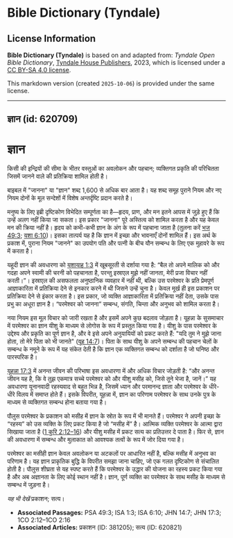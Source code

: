 # Bible Dictionary (Tyndale)

## License Information

**Bible Dictionary (Tyndale)** is based on and adapted from: _Tyndale Open Bible Dictionary_, [Tyndale House Publishers](https://tyndaleopenresources.com/), 2023, which is licensed under a [CC BY-SA 4.0 license](https://creativecommons.org/licenses/by-sa/4.0/legalcode.en).

This markdown version (created `2025-10-06`) is provided under the same license.



--------------------------------

## ज्ञान (id: 620709)

ज्ञान
=====

किसी की इन्द्रियों की सीमा के भीतर वस्तुओं का अवलोकन और पहचान; व्यक्तिगत प्रकृति की परिचितता जिसमें जानने वाले की प्रतिक्रिया शामिल होती है।

बाइबल में "जानना" या "ज्ञान" शब्द 1,600 से अधिक बार आता है। यह शब्द समूह पुराने नियम और नए नियम दोनों के मूल सन्देशों में विशेष अन्तर्दृष्टि प्रदान करते है।

मनुष्य के लिए इब्री दृष्टिकोण विभेदित सम्पूर्णता का है—हृदय, प्राण, और मन इतने आपस में जुड़े हुए हैं कि उन्हें अलग नहीं किया जा सकता। इस प्रकार "जानना" पूरे अस्तित्व को शामिल करता है और यह केवल मन की क्रिया नहीं है। हृदय को कभी\-कभी ज्ञान के अंग के रूप में पहचाना जाता है (तुलना करें [भज 49:3](https://ref.ly/Ps49:3); [यशा 6:10](https://ref.ly/Isa6:10))। इसका तात्पर्य यह है कि ज्ञान में इच्छा और भावनाएँ दोनों शामिल हैं। इस अर्थ के प्रकाश में, पुराना नियम "जानने" का उपयोग पति और पत्नी के बीच यौन सम्बन्ध के लिए एक मुहावरे के रूप में करता है।

यहूदी ज्ञान की अवधारणा को [यशायाह 1:3](https://ref.ly/Isa1:3) में खूबसूरती से दर्शाया गया है: “बैल तो अपने मालिक को और गदहा अपने स्वामी की चरनी को पहचानता है, परन्तु इस्राएल मुझे नहीं जानता, मेरी प्रजा विचार नहीं करती।”। इस्राएल की असफलता अनुष्ठानिक व्यवहार में नहीं थी, बल्कि उस परमेश्वर के प्रति प्रेमपूर्ण आज्ञाकारिता में प्रतिक्रिया देने से इनकार करने में थी जिसने उन्हें चुना है। केवल मूर्ख ही इस प्रकाशन पर प्रतिक्रिया देने से इंकार करता है। इस प्रकार, जो व्यक्ति आज्ञाकारिता में प्रतिक्रिया नहीं देता, उसके पास प्रभु का अधूरा ज्ञान है। “परमेश्वर को जानना” सम्बन्ध, संगति, चिन्ता और अनुभव को शामिल करता है।

नया नियम इस मूल विचार को जारी रखता है और इसमें अपने कुछ बदलाव जोड़ता है। यूहन्ना के सुसमाचार में परमेश्वर का ज्ञान यीशु के माध्यम से लोगोस के रूप में प्रस्तुत किया गया है। यीशु के पास परमेश्वर के उद्देश्य और प्रकृति का पूर्ण ज्ञान है, और वे इसे अपने अनुयायियों को प्रकट करते हैं: "यदि तुम ने मुझे जाना होता, तो मेरे पिता को भी जानते" ([यूह 14:7](https://ref.ly/John14:7))। पिता के साथ यीशु के अपने सम्बन्ध की पहचान चेलों के सम्बन्ध के नमूने के रूप में यह संकेत देती है कि ज्ञान एक व्यक्तिगत सम्बन्ध को दर्शाता है जो घनिष्ठ और पारस्परिक है।

[यूहन्ना 17:3](https://ref.ly/John17:3) में अनन्त जीवन की परिभाषा इस अवधारणा में और अधिक विचार जोड़ती है: “और अनन्त जीवन यह है, कि वे तुझ एकमात्र सच्चे परमेश्वर को और यीशु मसीह को, जिसे तूने भेजा है, जानें।” यह अवधारणा यूनानवादी रहस्यवाद से बहुत भिन्न है, जिसमें ध्यान और परमानन्द ज्ञाता और परमेश्वर के धीरे\-धीरे विलय में समाप्त होते हैं। इसके विपरीत, यूहन्ना में, ज्ञान का परिणाम परमेश्वर के साथ उनके पुत्र के माध्यम से व्यक्तिगत सम्बन्ध होना बताया गया है।

पौलुस परमेश्वर के प्रकाशन को मसीह में ज्ञान के स्रोत के रूप में भी मानते हैं। परमेश्वर ने अपनी इच्छा के “रहस्य” को उस व्यक्ति के लिए प्रकट किया है जो “मसीह में” है। आत्मिक व्यक्ति परमेश्वर के आत्मा द्वारा सिखाया जाता है ([1 कुरि 2:12–16](https://ref.ly/1Cor2:12-1Cor2:16)) और यीशु मसीह में प्रकट सत्य का प्रतिउत्तर दे पाता है। फिर से, ज्ञान की अवधारणा में सम्बन्ध और मुलाकात को आवश्यक तत्वों के रूप में जोर दिया गया है।

परमेश्वर का मसीही ज्ञान केवल अवलोकन या अटकलों पर आधारित नहीं है, बल्कि मसीह में अनुभव का परिणाम है। यह ज्ञान प्राकृतिक बुद्धि के विपरीत समझा जाना चाहिए, जो एक गलत दृष्टिकोण से संचालित होती है। पौलुस शीघ्रता से यह स्पष्ट करते हैं कि परमेश्वर के उद्धार की योजना का रहस्य प्रकट किया गया है और अब अज्ञानता के लिए कोई स्थान नहीं है। ज्ञान, पूर्ण व्यक्ति का परमेश्वर के साथ मसीह के माध्यम से सम्बन्ध में जुड़ना है।

*यह भी देखें*  प्रकाशन; सत्य।

* **Associated Passages:** PSA 49:3; ISA 1:3; ISA 6:10; JHN 14:7; JHN 17:3; 1CO 2:12–1CO 2:16
* **Associated Articles:** प्रकाशन (ID: 381205); सत्य (ID: 620821)

